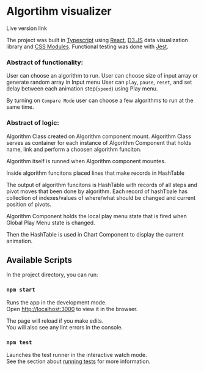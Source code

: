 # Algortihm visualizer


Live version link

The project was built in [Typescript](https://www.typescriptlang.org/) using [React](https://reactjs.org), [D3.JS](https://d3js.org/) data visualization library and [CSS Modules](https://www.npmjs.com/package/typescript-plugin-css-modules).
Functional testing was done with [Jest](https://jestjs.io/).

### Abstract of functionality:

User can choose an algorithm to run.
User can choose size of input array or generate random array in Input menu
User can `play`, `pause`, `reset`, and set delay between each animation step(`speed`) using Play menu.

By turning on `Compare Mode` user can choose a few algorithms to run at the same time.

### Abstract of logic:


Algorithm Class created on Algorithm component mount.
Algorithm Class serves as container for each instance of Algorithm Component that holds name, link and perform a choosen algorithm funciton. 

Algorithm itself is runned when Algorithm component mountes. 

Inside algorithm funcitons placed lines that make records in HashTable

The output of algorithm funcitons is HashTable with records of all steps and pivot moves that been done by algorithm. 
Each record of hashTbale has collection of indexes/values of where/what should be changed and current position of pivots.


Algorithm Component holds the local play menu state that is fired when Global Play Menu state is changed.


Then the HashTable is used in Chart Component to display the current animation.


## Available Scripts

In the project directory, you can run:

### `npm start`

Runs the app in the development mode.\
Open [http://localhost:3000](http://localhost:3000) to view it in the browser.

The page will reload if you make edits.\
You will also see any lint errors in the console.

### `npm test`

Launches the test runner in the interactive watch mode.\
See the section about [running tests](https://facebook.github.io/create-react-app/docs/running-tests) for more information.

